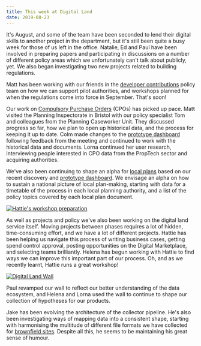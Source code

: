 ```yaml
---
title: This week at Digital Land
date: 2019-08-23
---
```


It's August, and some of the team have been seconded to lend their digital skills to another project in the department, but it's still been quite a busy week for those of us left in the office. Natalie, Ed and Paul have been involved in preparing papers and participating in discussions on a number of different policy areas which we unfortunately can't talk about publicly, yet. We also began investigating two new projects related to building regulations.

Matt has been working with our friends in the [developer contributions](https://digital-land.github.io/project/developer-contributions/) policy team on how we can support pilot authorities, and workshops planned for when the regulations come into force in September. That's soon!

Our work on [Compulsory Purchase Orders](https://digital-land.github.io/project/compulsory-purchase-orders/) (CPOs) has picked up pace. Matt visited the Planning Inspectorate in Bristol with our policy specialist Tom and colleagues from the Planning Caseworker Unit. They discussed progress so far, how we plan to open up historical data, and the process for keeping it up to date. Colm made changes to the [prototype dashboard](https://github.com/digital-land/cpos-prototype) following feedback from the meeting and continued to work with the historical data and documents.  Lorna continued her user research, interviewing people interested in CPO data from the PropTech sector and acquiring authorities.

We've also been continuing to shape an alpha for [local plans](https://digital-land.github.io/project/local-plans/) based on our recent discovery and [prototype dashboard](https://local-plans-prototype.herokuapp.com/). We envisage an alpha on how to sustain a national picture of local plan-making, starting with data for a timetable of the process in each local planning authority, and a list of the policy topics covered by each local plan document.

<a href="https://www.flickr.com/photos/psd/48470932257/in/datetaken-public/" title="Hattie&#x27;s workshop preparation"><img src="https://live.staticflickr.com/65535/48470932257_2e7b912e28_c.jpg" alt="Hattie&#x27;s workshop preparation"></a>

As well as projects and policy we've also been working on the digital land service itself. Moving projects between phases requires a lot of hidden, time-consuming effort, and we have a lot of different projects. Hattie has been helping us navigate this process of writing business cases, getting spend control approval, posting opportunities on the Digital Marketplace, and selecting teams brilliantly. Helena has begun working with Hattie to find ways we can improve this important part of our process. Oh, and as we recently learnt, Hattie runs a great workshop!

<a href="https://www.flickr.com/photos/psd/48605861602/in/datetaken-public/" title="Digital Land Wall"><img src="https://live.staticflickr.com/65535/48605861602_acddbf5cfe_c.jpg" alt="Digital Land Wall"></a>

Paul revamped our wall to reflect our better understanding of the data ecosystem, and Helena and Lorna used the wall to continue to shape our collection of hypotheses for our products.

Jake has been evolving the architecture of the collector pipeline. He's also been investigating ways of mapping data into a consistent shape, starting with harmonising the multitude of different file formats we have collected for [brownfield sites](https://digital-land.github.io/project/brownfield-sites/). Despite all this, he seems to be maintaining his great sense of humour.
